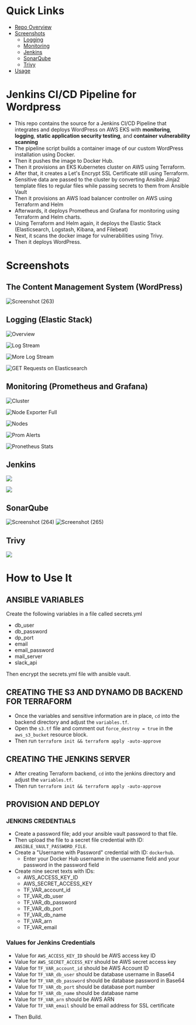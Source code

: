 # Quick Links
* [Repo Overview](#jenkins-cicd-pipeline-for-wordpress)
* [Screenshots](#screenshots)
  - [Logging](#logging-elastic-stack)
  - [Monitoring](#monitoring-prometheus-and-grafana)
  - [Jenkins](#jenkins)
  - [SonarQube](#sonarqube)
  - [Trivy](#trivy)
* [Usage](#how-to-use-it)

# Jenkins CI/CD Pipeline for Wordpress
- This repo contains the source for a Jenkins CI/CD Pipeline that integrates and deploys WordPress on AWS EKS with **monitoring**, **logging**, **static application security testing**, and **container vulnerability scanning**
- The pipeline script builds a container image of our custom WordPress installation using Docker.
- Then it pushes the image to Docker Hub.
- Then it provisions an EKS Kubernetes cluster on AWS using Terraform.
- After that, it creates a Let's Encrypt SSL Certificate still using Terraform.
- Sensitive data are passed to the cluster by converting Ansible Jinja2 template files to regular files while passing secrets to them from Ansible Vault
- Then it provisions an AWS load balancer controller on AWS using Terraform and Helm
- Afterwards, it deploys Prometheus and Grafana for monitoring using Terraform and Helm charts.
- Using Terraform and Helm again, it deploys the Elastic Stack (Elasticsearch, Logstash, Kibana, and Filebeat)
- Next, it scans the docker image for vulnerabilities using Trivy.
- Then it deploys WordPress.

# Screenshots
## The Content Management System (WordPress)
![Screenshot (263)](https://github.com/Adeyomola/cms-azure-pipeline/assets/44479277/66a3339f-df48-4e9b-b5f8-a6dba8ff7a76)
## Logging (Elastic Stack)
![Overview](./logging/overview.png)

![Log Stream](./logging/stream.png)

![More Log Stream](./logging/stream1.png)

![GET Requests on Elasticsearch](logging/GET_requests.png)
## Monitoring (Prometheus and Grafana)
![Cluster](monitoring/cluster.png)

![Node Exporter Full](monitoring/node_exporter_full.png)

![Nodes](monitoring/nodes.png)

![Prom Alerts](monitoring/prometheus_alerts.png)

![Pronetheus Stats](monitoring/prometheus_stats.png)
## Jenkins
![](jenkins/Jenkins.png)

![](jenkins/Jenkins_1.png)
## SonarQube
![Screenshot (264)](https://github.com/Adeyomola/cms-azure-pipeline/assets/44479277/e7c32cd2-15f9-4651-9800-79dac567dbdc)
![Screenshot (265)](https://github.com/Adeyomola/cms-azure-pipeline/assets/44479277/a52c0b93-3ac1-4511-8f4f-78d33f6f1a60)
## Trivy
![](jenkins/trivy.png)

# How to Use It
## ANSIBLE VARIABLES

Create the following variables in a file called secrets.yml

- db_user
- db_password
- dp_port
- email
- email_password
- mail_server
- slack_api

Then encrypt the secrets.yml file with ansible vault.

## CREATING THE S3 AND DYNAMO DB BACKEND FOR TERRAFORM

- Once the variables and sensitive information are in place, `cd` into the backend directory and adjust the `variables.tf`.
- Open the `s3.tf` file and comment out `force_destroy = true` in the `aws_s3_bucket` resource block.
- Then run `terraform init && terraform apply -auto-approve`

## CREATING THE JENKINS SERVER

- After creating Terraform backend, `cd` into the jenkins directory and adjust the `variables.tf`.
- Then run `terraform init && terraform apply -auto-approve`

## PROVISION AND DEPLOY

### JENKINS CREDENTIALS

- Create a password file; add your ansible vault password to that file.
- Then upload the file to a secret file credential with ID: `ANSIBLE_VAULT_PASSWORD_FILE`.
- Create a "Username with Password" credential with ID: `dockerhub`.
  * Enter your Docker Hub username in the username field and your password in the password field
- Create nine secret texts with IDs: 
  * AWS_ACCESS_KEY_ID
  * AWS_SECRET_ACCESS_KEY
  * TF_VAR_account_id
  * TF_VAR_db_user
  * TF_VAR_db_password
  * TF_VAR_db_port
  * TF_VAR_db_name
  * TF_VAR_arn
  * TF_VAR_email

### Values for Jenkins Credentials

  * Value for `AWS_ACCESS_KEY_ID` should be AWS access key ID 
  * Value for `AWS_SECRET_ACCESS_KEY` should be AWS secret access key
  * Value for `TF_VAR_account_id` should be AWS Account ID
  * Value for `TF_VAR_db_user` should be database username in Base64
  * Value for `TF_VAR_db_password` should be database password in Base64
  * Value for `TF_VAR_db_port` should be database port number
  * Value for `TF_VAR_db_name` should be database name
  * Value for `TF_VAR_arn` should be AWS ARN
  * Value for `TF_VAR_email` should be email address for SSL certificate

- Then Build.

